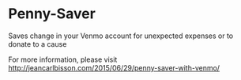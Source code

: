 # Penny-Saver
Saves change in your Venmo account for unexpected expenses or to donate to a cause

For more information, please visit http://jeancarlbisson.com/2015/06/29/penny-saver-with-venmo/

